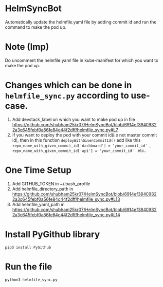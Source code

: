 # HelmSyncBot
Automatically update the helmfile.yaml file by adding commit id  and run the command to make the pod up.

# Note (Imp)
Do uncomment the helmfile.yaml file in kube-manifest for which you want to make the pod up. 

# Changes which can be done in `helmfile_sync.py` according to use-case.
1. Add devstack_label on which you want to make pod up in file https://github.com/shubham25kr07/HelmSyncBot/blob/6914ef39409322a3c645febf0a56fe84c44f2dff/helmfile_sync.py#L7
2. If you want to deploy the pod with your commit id(i.e not master commit id), then in this function `deployWithGivenCommitId()`
   add like this `repo_name_with_given_commit_id['dashboard'] = 'your_commit_id' `, `repo_name_with_given_commit_id['api'] = 'your_commit_id' ` etc.. 

# One Time Setup
1. Add GITHUB_TOKEN in ~/.bash_profile
2. Add  helmfile_directory_path in https://github.com/shubham25kr07/HelmSyncBot/blob/6914ef39409322a3c645febf0a56fe84c44f2dff/helmfile_sync.py#L13
3. Add helmfile_yaml_path in https://github.com/shubham25kr07/HelmSyncBot/blob/6914ef39409322a3c645febf0a56fe84c44f2dff/helmfile_sync.py#L14

# Install PyGithub library
`pip3 install PyGithub`

# Run the file 
`python3 helmfile_sync.py`
